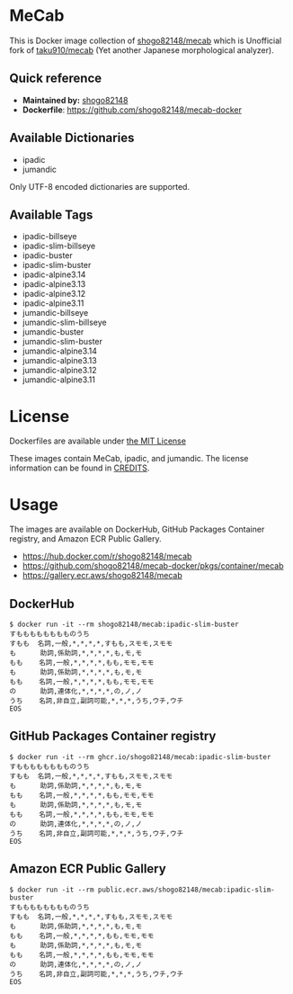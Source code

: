 # MeCab

This is Docker image collection of [shogo82148/mecab](https://github.com/shogo82148/mecab)
which is Unofficial fork of [taku910/mecab](https://github.com/taku910/mecab) (Yet another Japanese morphological analyzer).

## Quick reference

- **Maintained by:** [shogo82148](https://github.com)
- **Dockerfile**: https://github.com/shogo82148/mecab-docker

## Available Dictionaries

- ipadic
- jumandic

Only UTF-8 encoded dictionaries are supported.

## Available Tags

- ipadic-billseye
- ipadic-slim-billseye
- ipadic-buster
- ipadic-slim-buster
- ipadic-alpine3.14
- ipadic-alpine3.13
- ipadic-alpine3.12
- ipadic-alpine3.11
- jumandic-billseye
- jumandic-slim-billseye
- jumandic-buster
- jumandic-slim-buster
- jumandic-alpine3.14
- jumandic-alpine3.13
- jumandic-alpine3.12
- jumandic-alpine3.11

# License

Dockerfiles are available under [the MIT License](https://github.com/shogo82148/mecab-docker/blob/main/LICENSE)

These images contain MeCab, ipadic, and jumandic.
The license information can be found in [CREDITS](https://github.com/shogo82148/mecab-docker/blob/main/CREDITS).

# Usage

The images are available on DockerHub, GitHub Packages Container registry, and Amazon ECR Public Gallery.

- https://hub.docker.com/r/shogo82148/mecab
- https://github.com/shogo82148/mecab-docker/pkgs/container/mecab
- https://gallery.ecr.aws/shogo82148/mecab

## DockerHub

```
$ docker run -it --rm shogo82148/mecab:ipadic-slim-buster
すもももももももものうち
すもも  名詞,一般,*,*,*,*,すもも,スモモ,スモモ
も      助詞,係助詞,*,*,*,*,も,モ,モ
もも    名詞,一般,*,*,*,*,もも,モモ,モモ
も      助詞,係助詞,*,*,*,*,も,モ,モ
もも    名詞,一般,*,*,*,*,もも,モモ,モモ
の      助詞,連体化,*,*,*,*,の,ノ,ノ
うち    名詞,非自立,副詞可能,*,*,*,うち,ウチ,ウチ
EOS
```

## GitHub Packages Container registry

```
$ docker run -it --rm ghcr.io/shogo82148/mecab:ipadic-slim-buster
すもももももももものうち
すもも  名詞,一般,*,*,*,*,すもも,スモモ,スモモ
も      助詞,係助詞,*,*,*,*,も,モ,モ
もも    名詞,一般,*,*,*,*,もも,モモ,モモ
も      助詞,係助詞,*,*,*,*,も,モ,モ
もも    名詞,一般,*,*,*,*,もも,モモ,モモ
の      助詞,連体化,*,*,*,*,の,ノ,ノ
うち    名詞,非自立,副詞可能,*,*,*,うち,ウチ,ウチ
EOS
```

## Amazon ECR Public Gallery

```
$ docker run -it --rm public.ecr.aws/shogo82148/mecab:ipadic-slim-buster
すもももももももものうち
すもも  名詞,一般,*,*,*,*,すもも,スモモ,スモモ
も      助詞,係助詞,*,*,*,*,も,モ,モ
もも    名詞,一般,*,*,*,*,もも,モモ,モモ
も      助詞,係助詞,*,*,*,*,も,モ,モ
もも    名詞,一般,*,*,*,*,もも,モモ,モモ
の      助詞,連体化,*,*,*,*,の,ノ,ノ
うち    名詞,非自立,副詞可能,*,*,*,うち,ウチ,ウチ
EOS
```
